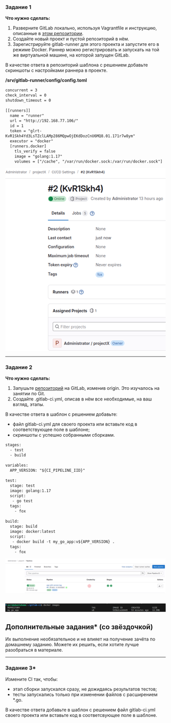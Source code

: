 
### Задание 1

**Что нужно сделать:**

1. Разверните GitLab локально, используя Vagrantfile и инструкцию, описанные в [этом репозитории](https://github.com/netology-code/sdvps-materials/tree/main/gitlab).   
2. Создайте новый проект и пустой репозиторий в нём.
3. Зарегистрируйте gitlab-runner для этого проекта и запустите его в режиме Docker. Раннер можно регистрировать и запускать на той же виртуальной машине, на которой запущен GitLab.

В качестве ответа в репозиторий шаблона с решением добавьте скриншоты с настройками раннера в проекте.

**/srv/gitlab-runner/config/config.toml**
```
concurrent = 3
check_interval = 0
shutdown_timeout = 0

[[runners]]
  name = "runner"
  url = "http://192.168.77.106/"
  id = 1
  token = "glrt-KvR1Skh4Yd3LsTZclLAMp286MQpwOjEKdDozCnU6MQ8.01.171r7w8ym"
  executor = "docker"
  [runners.docker]
    tls_verify = false
    image = "golang:1.17"
    volumes = ["/cache", "/var/run/docker.sock:/var/run/docker.sock"]
```
![task1](task1.png)

---

### Задание 2

**Что нужно сделать:**

1. Запушьте [репозиторий](https://github.com/netology-code/sdvps-materials/tree/main/gitlab) на GitLab, изменив origin. Это изучалось на занятии по Git.
2. Создайте .gitlab-ci.yml, описав в нём все необходимые, на ваш взгляд, этапы.

В качестве ответа в шаблон с решением добавьте: 
   
 * файл gitlab-ci.yml для своего проекта или вставьте код в соответствующее поле в шаблоне; 
 * скриншоты с успешно собранными сборками.
 
```
stages:
  - test
  - build

variables:
  APP_VERSION: "${CI_PIPELINE_IID}"

test:
  stage: test
  image: golang:1.17
  script: 
   - go test 
  tags:
    - fox

build:
  stage: build
  image: docker:latest
  script:
   - docker build -t my_go_app:v${APP_VERSION} .
  tags:
    - fox
```
![task2-1](task2-1.png)
 
![task2-2](task2-2.png)
---
## Дополнительные задания* (со звёздочкой)

Их выполнение необязательное и не влияет на получение зачёта по домашнему заданию. Можете их решить, если хотите лучше разобраться в материале.

---

### Задание 3*

Измените CI так, чтобы:

 - этап сборки запускался сразу, не дожидаясь результатов тестов;
 - тесты запускались только при изменении файлов с расширением *.go.

В качестве ответа добавьте в шаблон с решением файл gitlab-ci.yml своего проекта или вставьте код в соответсвующее поле в шаблоне.
